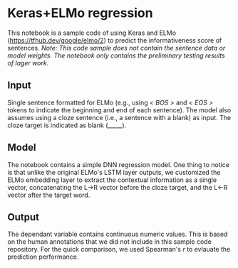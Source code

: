# Keras+ELMo regression

This notebook is a sample code of using Keras and ELMo (<https://tfhub.dev/google/elmo/2>) to predict the informativeness score of sentences.
*Note: This code sample does not contain the sentence data or model weights. The notebook only contains the preliminary testing results of lager work.*

## Input

Single sentence formatted for ELMo (e.g., using *< BOS >* and *< EOS >* tokens to indicate the beginning and end of each sentence). The model also assumes using a cloze sentence (i.e., a sentence with a blank) as input. The cloze target is indicated as blank (_____).

## Model

The notebook contains a simple DNN regression model.
One thing to notice is that unlike the original ELMo's LSTM layer outputs, we customized the ELMo embedding layer to extract the contextual information as a single vector, concatenating the L->R vector before the cloze target, and the L<-R vector after the target word.

## Output

The dependant variable contains continuous numeric values. This is based on the human annotations that we did not include in this sample code repository. For the quick comparison, we used Spearman's *r* to evlauate the prediction performance.
